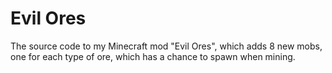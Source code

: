 # Evil Ores

The source code to my Minecraft mod "Evil Ores", which adds 8 new mobs, one for each type
of ore, which has a chance to spawn when mining.
